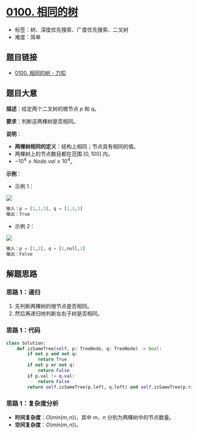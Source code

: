 # [0100. 相同的树](https://leetcode.cn/problems/same-tree/)

- 标签：树、深度优先搜索、广度优先搜索、二叉树
- 难度：简单

## 题目链接

- [0100. 相同的树 - 力扣](https://leetcode.cn/problems/same-tree/)

## 题目大意

**描述**：给定两个二叉树的根节点 $p$ 和 $q$。

**要求**：判断这两棵树是否相同。

**说明**：

- **两棵树相同的定义**：结构上相同；节点具有相同的值。
- 两棵树上的节点数目都在范围 $[0, 100]$ 内。
- $-10^4 \le Node.val \le 10^4$。

**示例**：

- 示例 1：

![](https://assets.leetcode.com/uploads/2020/12/20/ex1.jpg)

```python
输入：p = [1,2,3], q = [1,2,3]
输出：True
```

- 示例 2：

![](https://assets.leetcode.com/uploads/2020/12/20/ex2.jpg)

```python
输入：p = [1,2], q = [1,null,2]
输出：False
```

## 解题思路

### 思路 1：递归

1. 先判断两棵树的根节点是否相同。
2. 然后再递归地判断左右子树是否相同。

### 思路 1：代码

```python
class Solution:
    def isSameTree(self, p: TreeNode, q: TreeNode) -> bool:
        if not p and not q:
            return True
        if not p or not q:
            return False
        if p.val != q.val:
            return False
        return self.isSameTree(p.left, q.left) and self.isSameTree(p.right, q.right)
```

### 思路 1：复杂度分析

- **时间复杂度**：$O(min(m, n))$，其中 $m$、$n$ 分别为两棵树中的节点数量。
- **空间复杂度**：$O(min(m, n))$。
